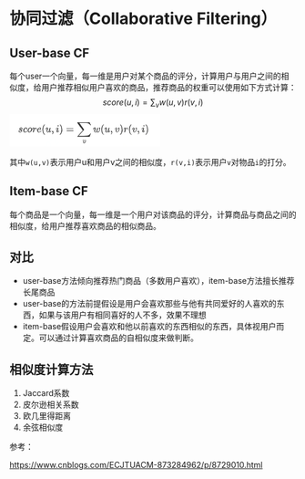 # 协同过滤（Collaborative Filtering）

## User-base CF

每个user一个向量，每一维是用户对某个商品的评分，计算用户与用户之间的相似度，给用户推荐相似用户喜欢的商品，推荐商品的权重可以使用如下方式计算：
$$
score(u,i) = \sum_{v} w(u,v)r(v,i)
$$
![](img/0002-1.png)

其中`w(u,v)`表示用户u和用户v之间的相似度，`r(v,i)`表示用户`v`对物品`i`的打分。

## Item-base CF

每个商品是一个向量，每一维是一个用户对该商品的评分，计算商品与商品之间的相似度，给用户推荐喜欢商品的相似商品。

## 对比

- user-base方法倾向推荐热门商品（多数用户喜欢），item-base方法擅长推荐长尾商品
- user-base的方法前提假设是用户会喜欢那些与他有共同爱好的人喜欢的东西，如果与该用户有相同喜好的人不多，效果不理想
- item-base假设用户会喜欢和他以前喜欢的东西相似的东西，具体视用户而定。可以通过计算喜欢商品的自相似度来做判断。

## 相似度计算方法

1. Jaccard系数
2. 皮尔逊相关系数
3. 欧几里得距离
4. 余弦相似度



参考：

https://www.cnblogs.com/ECJTUACM-873284962/p/8729010.html